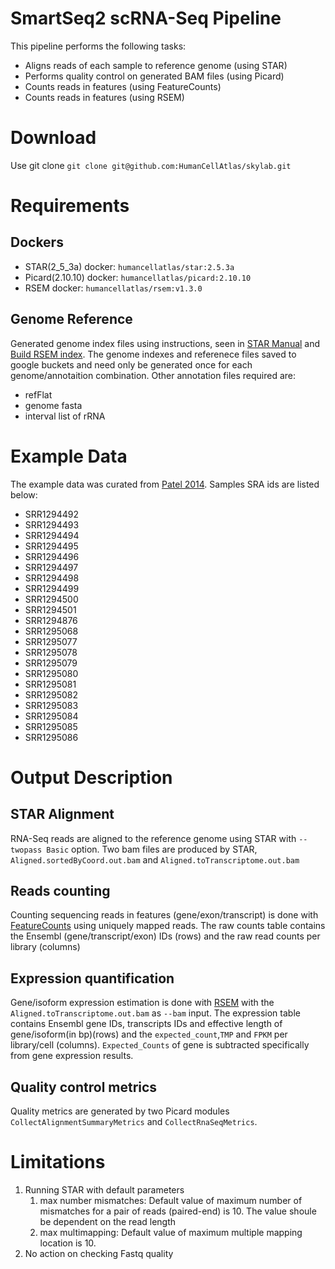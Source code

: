 # SmartSeq2 scRNA-Seq Pipeline
This pipeline performs the following tasks:
- Aligns reads of each sample to reference genome (using STAR)
- Performs quality control on generated BAM files (using Picard)
- Counts reads in features (using FeatureCounts)
- Counts reads in features (using RSEM)

# Download
Use git clone `git clone git@github.com:HumanCellAtlas/skylab.git`
# Requirements
## Dockers
- STAR(2_5_3a) docker: `humancellatlas/star:2.5.3a`
- Picard(2.10.10) docker: `humancellatlas/picard:2.10.10`
- RSEM docker: `humancellatlas/rsem:v1.3.0`
## Genome Reference
Generated genome index files using instructions, seen in [STAR Manual](https://github.com/alexdobin/STAR/blob/master/doc/STARmanual.pdf) and [Build RSEM index](http://deweylab.biostat.wisc.edu/rsem/rsem-prepare-reference.html). The genome indexes and referenece files saved to google buckets and need only be generated once for each genome/annotaition combination. Other annotation files required are:
- refFlat
- genome fasta
- interval list of rRNA

# Example Data
The example data was curated from [Patel 2014](https://www.ncbi.nlm.nih.gov/pmc/articles/PMC4123637/). Samples SRA ids are listed below:
- SRR1294492 
- SRR1294493 
- SRR1294494 
- SRR1294495 
- SRR1294496 
- SRR1294497 
- SRR1294498 
- SRR1294499 
- SRR1294500 
- SRR1294501 
- SRR1294876 
- SRR1295068 
- SRR1295077 
- SRR1295078 
- SRR1295079 
- SRR1295080 
- SRR1295081 
- SRR1295082 
- SRR1295083 
- SRR1295084 
- SRR1295085 
- SRR1295086

# Output Description
## STAR Alignment
RNA-Seq reads are aligned to the reference genome using STAR with `--twopass Basic` option. Two bam files are produced by STAR, `Aligned.sortedByCoord.out.bam` and `Aligned.toTranscriptome.out.bam`  
## Reads counting
Counting sequencing reads in features (gene/exon/transcript) is done with [FeatureCounts](http://bioinf.wehi.edu.au/featureCounts/) using uniquely mapped reads. The raw counts table contains the Ensembl (gene/transcript/exon) IDs (rows) and the raw read counts per library (columns)
## Expression quantification
Gene/isoform expression estimation is done with [RSEM](http://deweylab.biostat.wisc.edu/rsem/rsem-calculate-expression.html) with the `Aligned.toTranscriptome.out.bam` as `--bam` input. The expression table contains Ensembl gene IDs, transcripts IDs and effective length of gene/isoform(in bp)(rows) and the `expected_count`,`TMP` and `FPKM` per library/cell (columns). `Expected_Counts` of gene is subtracted specifically from gene expression results. 

## Quality control metrics
Quality metrics are generated by two Picard modules `CollectAlignmentSummaryMetrics` and `CollectRnaSeqMetrics`. 
# Limitations
1. Running STAR with default parameters
	1. max number mismatches: Default value of maximum number of mismatches for a pair of reads (paired-end) is 10. The value shoule be dependent on the read length
	2. max multimapping: Default value of maximum multiple mapping location is 10. 
2.  No action on checking Fastq quality

